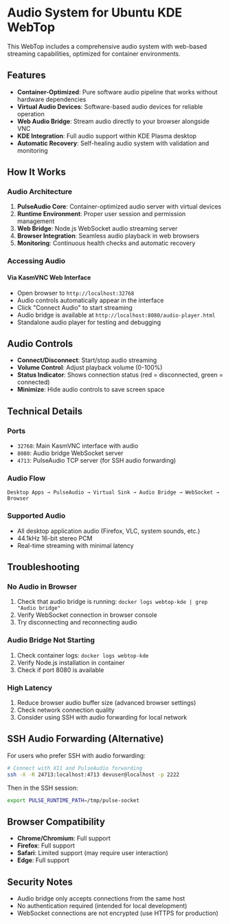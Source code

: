 # Audio System for Ubuntu KDE WebTop

This WebTop includes a comprehensive audio system with web-based streaming capabilities, optimized for container environments.

## Features

- **Container-Optimized**: Pure software audio pipeline that works without hardware dependencies
- **Virtual Audio Devices**: Software-based audio devices for reliable operation
- **Web Audio Bridge**: Stream audio directly to your browser alongside VNC
- **KDE Integration**: Full audio support within KDE Plasma desktop
- **Automatic Recovery**: Self-healing audio system with validation and monitoring

## How It Works

### Audio Architecture

1. **PulseAudio Core**: Container-optimized audio server with virtual devices
2. **Runtime Environment**: Proper user session and permission management
3. **Web Bridge**: Node.js WebSocket audio streaming server
4. **Browser Integration**: Seamless audio playback in web browsers
5. **Monitoring**: Continuous health checks and automatic recovery

### Accessing Audio

#### Via KasmVNC Web Interface
- Open browser to `http://localhost:32768`
- Audio controls automatically appear in the interface
- Click "Connect Audio" to start streaming
- Audio bridge is available at `http://localhost:8080/audio-player.html`
- Standalone audio player for testing and debugging

## Audio Controls

- **Connect/Disconnect**: Start/stop audio streaming
- **Volume Control**: Adjust playback volume (0-100%)
- **Status Indicator**: Shows connection status (red = disconnected, green = connected)
- **Minimize**: Hide audio controls to save screen space

## Technical Details

### Ports
- `32768`: Main KasmVNC interface with audio
- `8080`: Audio bridge WebSocket server
- `4713`: PulseAudio TCP server (for SSH audio forwarding)

### Audio Flow
```
Desktop Apps → PulseAudio → Virtual Sink → Audio Bridge → WebSocket → Browser
```

### Supported Audio
- All desktop application audio (Firefox, VLC, system sounds, etc.)
- 44.1kHz 16-bit stereo PCM
- Real-time streaming with minimal latency

## Troubleshooting

### No Audio in Browser
1. Check that audio bridge is running: `docker logs webtop-kde | grep "Audio bridge"`
2. Verify WebSocket connection in browser console
3. Try disconnecting and reconnecting audio

### Audio Bridge Not Starting
1. Check container logs: `docker logs webtop-kde`
2. Verify Node.js installation in container
3. Check if port 8080 is available

### High Latency
1. Reduce browser audio buffer size (advanced browser settings)
2. Check network connection quality
3. Consider using SSH with audio forwarding for local network

## SSH Audio Forwarding (Alternative)

For users who prefer SSH with audio forwarding:

```bash
# Connect with X11 and PulseAudio forwarding
ssh -X -R 24713:localhost:4713 devuser@localhost -p 2222
```

Then in the SSH session:
```bash
export PULSE_RUNTIME_PATH=/tmp/pulse-socket
```

## Browser Compatibility

- **Chrome/Chromium**: Full support
- **Firefox**: Full support  
- **Safari**: Limited support (may require user interaction)
- **Edge**: Full support

## Security Notes

- Audio bridge only accepts connections from the same host
- No authentication required (intended for local development)
- WebSocket connections are not encrypted (use HTTPS for production)